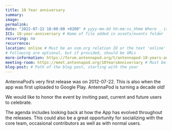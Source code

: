 ```yaml
---
title: 10 Year anniversary
summary: 
image:
permalink:
date: "2022-07-22 18:00:00 +0200" # yyyy-mm-dd hh:mm:ss_hhmm Where _ is either + or - to indicate the timezone in which the event is noted
ICS: 10-year-anniversary # Name of file added in assets/events folder
recurring: no
recurrence: 
location: online # Must be an osm.org relation ID or the text 'online'
# Following are optional, but if provided, should be URLs
more-information: https://forum.antennapod.org/t/antennapod-10-years-anniversary-call-friday-at-18-00-6-pm-cest/2184
meeting-room: https://meet.antennapod.org/10YearsAnniversary # Must be a URL, only rendered if location is online
blog-post: # Path of the blog post, starting with the year
---
```


AntennaPod’s very first release was on 2012-07-22. This is also when the app was first uploaded to Google Play. AntennaPod is turning a decade old!

We would like to honor the event by inviting past, current and future users to celebrate.

The agenda includes looking back at how the App has evolved throughout the releases. This could also be a great opportunity for socializing with the core team, occasional contributors as well as with normal users.
